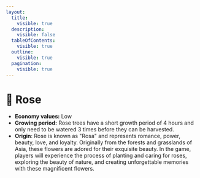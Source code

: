 ```yaml
---
layout:
  title:
    visible: true
  description:
    visible: false
  tableOfContents:
    visible: true
  outline:
    visible: true
  pagination:
    visible: true
---
```


# 🌹 Rose

* **Economy values:** Low
* **Growing period:** Rose trees have a short growth period of 4 hours and only need to be watered 3 times before they can be harvested.
* **Origin**: Rose is known as "Rosa" and represents romance, power, beauty, love, and loyalty. Originally from the forests and grasslands of Asia, these flowers are adored for their exquisite beauty. In the game, players will experience the process of planting and caring for roses, exploring the beauty of nature, and creating unforgettable memories with these magnificent flowers.

